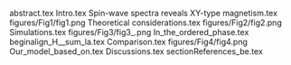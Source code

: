abstract.tex
Intro.tex
Spin-wave spectra reveals XY-type magnetism.tex
figures/Fig1/fig1.png
Theoretical considerations.tex
figures/Fig2/fig2.png
Simulations.tex
figures/Fig3/fig3_.png
In_the_ordered_phase.tex
beginalign_H__sum_la.tex
Comparison.tex
figures/Fig4/fig4.png
Our_model_based_on.tex
Discussions.tex
sectionReferences_be.tex